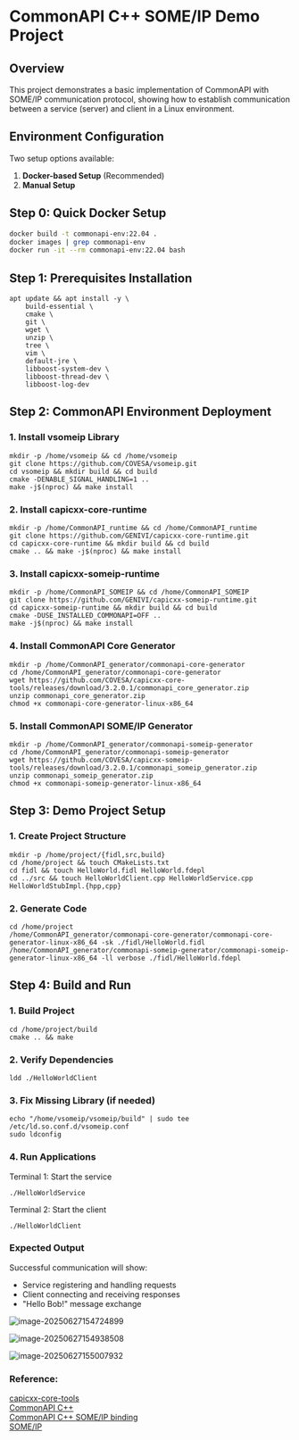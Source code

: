 # CommonAPI C++ SOME/IP Demo Project

## Overview
This project demonstrates a basic implementation of CommonAPI with SOME/IP communication protocol, showing how to establish communication between a service (server) and client in a Linux environment.

## Environment Configuration
Two setup options available:

1. **Docker-based Setup** (Recommended)
2. **Manual Setup**

## Step 0: Quick Docker Setup
```bash
docker build -t commonapi-env:22.04 .
docker images | grep commonapi-env
docker run -it --rm commonapi-env:22.04 bash
```

## Step 1: Prerequisites Installation

```shell
apt update && apt install -y \
    build-essential \
    cmake \
    git \
    wget \
    unzip \
    tree \
    vim \
    default-jre \
    libboost-system-dev \
    libboost-thread-dev \
    libboost-log-dev
```

## Step 2: CommonAPI Environment Deployment

### 1. Install vsomeip Library

```shell
mkdir -p /home/vsomeip && cd /home/vsomeip
git clone https://github.com/COVESA/vsomeip.git
cd vsomeip && mkdir build && cd build
cmake -DENABLE_SIGNAL_HANDLING=1 ..
make -j$(nproc) && make install
```

### 2. Install capicxx-core-runtime

```shell
mkdir -p /home/CommonAPI_runtime && cd /home/CommonAPI_runtime
git clone https://github.com/GENIVI/capicxx-core-runtime.git
cd capicxx-core-runtime && mkdir build && cd build
cmake .. && make -j$(nproc) && make install
```

### 3. Install capicxx-someip-runtime

```shell
mkdir -p /home/CommonAPI_SOMEIP && cd /home/CommonAPI_SOMEIP
git clone https://github.com/GENIVI/capicxx-someip-runtime.git
cd capicxx-someip-runtime && mkdir build && cd build
cmake -DUSE_INSTALLED_COMMONAPI=OFF ..
make -j$(nproc) && make install
```

### 4. Install CommonAPI Core Generator

```shell
mkdir -p /home/CommonAPI_generator/commonapi-core-generator
cd /home/CommonAPI_generator/commonapi-core-generator
wget https://github.com/COVESA/capicxx-core-tools/releases/download/3.2.0.1/commonapi_core_generator.zip
unzip commonapi_core_generator.zip
chmod +x commonapi-core-generator-linux-x86_64
```

### 5. Install CommonAPI SOME/IP Generator

```shell
mkdir -p /home/CommonAPI_generator/commonapi-someip-generator
cd /home/CommonAPI_generator/commonapi-someip-generator
wget https://github.com/COVESA/capicxx-someip-tools/releases/download/3.2.0.1/commonapi_someip_generator.zip
unzip commonapi_someip_generator.zip
chmod +x commonapi-someip-generator-linux-x86_64
```

## Step 3: Demo Project Setup

### 1. Create Project Structure

```shell
mkdir -p /home/project/{fidl,src,build}
cd /home/project && touch CMakeLists.txt
cd fidl && touch HelloWorld.fidl HelloWorld.fdepl
cd ../src && touch HelloWorldClient.cpp HelloWorldService.cpp HelloWorldStubImpl.{hpp,cpp}
```

### 2. Generate Code

```shell
cd /home/project
/home/CommonAPI_generator/commonapi-core-generator/commonapi-core-generator-linux-x86_64 -sk ./fidl/HelloWorld.fidl
/home/CommonAPI_generator/commonapi-someip-generator/commonapi-someip-generator-linux-x86_64 -ll verbose ./fidl/HelloWorld.fdepl
```

## Step 4: Build and Run

### 1. Build Project

```shell
cd /home/project/build
cmake .. && make
```

### 2. Verify Dependencies

```shell
ldd ./HelloWorldClient
```

### 3. Fix Missing Library (if needed)

```shell
echo "/home/vsomeip/vsomeip/build" | sudo tee /etc/ld.so.conf.d/vsomeip.conf
sudo ldconfig
```

### 4. Run Applications

Terminal 1: Start the service

```shell
./HelloWorldService
```

Terminal 2: Start the client

```shell
./HelloWorldClient
```

### Expected Output

Successful communication will show:

- Service registering and handling requests
- Client connecting and receiving responses
- "Hello Bob!" message exchange


![image-20250627154724899](README.assets/image-20250627154724899.png)

![image-20250627154938508](README.assets/image-20250627154938508.png)



![image-20250627155007932](README.assets/image-20250627155007932.png)

### Reference:
[capicxx-core-tools](https://github.com/COVESA/capicxx-core-tools)\
[CommonAPI C++](https://covesa.github.io/capicxx-core-tools/)\
[CommonAPI C++ SOME/IP binding](http://genivi.github.io/capicxx-someip-tools/)\
[SOME/IP](https://some-ip.com/)
